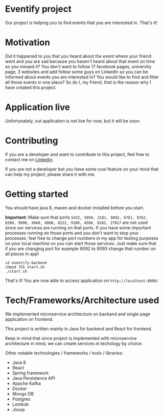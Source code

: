 # Eventify project
Our project is helping you to find events that you are interested in. That's it!

# Motivation
Did it happened to you that you heard about the event where your friend went and you are sad because you haven't heard about that event on time so you missed it? You don't want to follow 17 facebook pages, university page, 3 websites and add follow some guys on LinkedIn so you can be informed about events you are interested in? You would like to find and filter all those events in one place? So do I, my friend, that is the reason why I have created this project.

# Application live
Unfortunately, out application is not live for now, but it will be soon.

# Contributing
If you are a developer and want to contribute to this project, feel free to contact me on [Linkedin](https://www.linkedin.com/in/spasoje-petronijevi%C4%87/).

If you are not a developer but you have some cool feature on your mind that can help my project, please share it with me.

# Getting started

You should have java 8, maven and docker installed before you start.

**Important**: Make sure that ports ```5432, 5050, 2181, 9092, 8761, 8762, 8200, 9990, 5060, 8080, 8222, 9100, 4500, 8182, 27017``` 
are not used since our services are running on that ports.
If you have some important processes running on those ports and you don't want to stop your processes,
feel free to change port numbers in my app for testing purposes on your local machine so you can start those services.
Just make sure that if you are changing port for example 9092 to 9093 change that number on all places in app!


```
cd eventify-backend
chmod 755 start.sh
./start.sh
```

That's it! You are now able to access application on ```http://localhost:8080/```

# Tech/Frameworks/Architecture used

We implemented microservice architecture on backand and single page application on frontend.

This project is written mainly in Java for backend and React for frontend.


Keep in mind that since project is implemented with microservice architecture in mind, we can create services in techology by choice. 

Other notable technologies / frameworks / tools / libraries:
- Java 8
- React
- Spring framework
- Java Persistence API
- Apache Kafka
- Docker
- Mongo DB
- Postgres
- Lombok
- Jsoup
